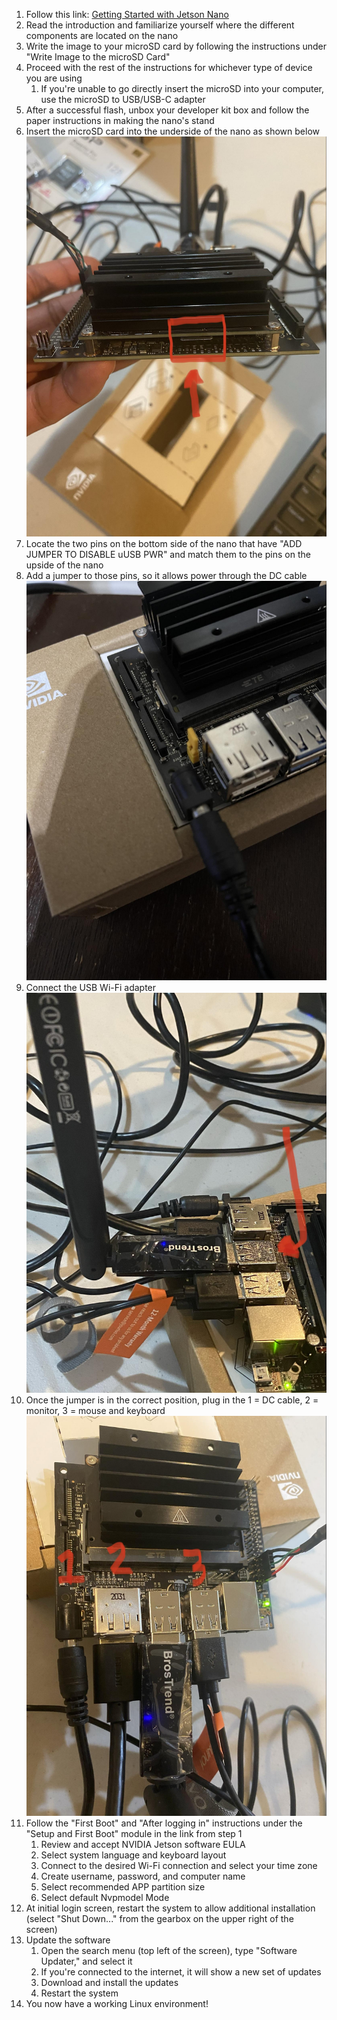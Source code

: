  1. Follow this link: [Getting Started with Jetson Nano](https://developer.nvidia.com/embedded/learn/get-started-jetson-nano-devkit#intro)
 2. Read the introduction and familiarize yourself where the different components are located on the nano
 3. Write the image to your microSD card by following the instructions under "Write Image to the microSD Card"
 4. Proceed with the rest of the instructions for whichever type of device you are using
	 1. If you're unable to go directly insert the microSD into your computer, use the microSD to USB/USB-C adapter
 5. After a successful flash, unbox your developer kit box and follow the paper instructions in making the nano's stand
 6. Insert the microSD card into the underside of the nano as shown below <img alt='microSD'  src='./images/microSDLoc.jpg'></img>
 7. Locate the two pins on the bottom side of the nano that have "ADD JUMPER TO DISABLE uUSB PWR" and match them to the pins on the upside of the nano
 8. Add a jumper to those pins, so it allows power through the DC cable <img alt='Jumper'  src='./images/DCJumper.jpg'></img>
 9. Connect the USB Wi-Fi adapter <img alt='WIFI'  src='./images/WIFI.jpg'></img>
 10. Once the jumper is in the correct position, plug in the 1 = DC cable, 2 = monitor, 3 = mouse and keyboard <img alt='hardware'  src='./images/externalParts.jpg'></img>
 11. Follow the "First Boot" and "After logging in" instructions under the "Setup and First Boot" module in the link from step 1
	 1. Review and accept NVIDIA Jetson software EULA
	 2. Select system language and keyboard layout
	 3. Connect to the desired Wi-Fi connection and select your time zone
	 4. Create username, password, and computer name
	 5. Select recommended APP partition size
	 6. Select default Nvpmodel Mode 
12. At initial login screen, restart the system to allow additional installation (select "Shut Down..." from the gearbox on the upper right of the screen)
13. Update the software
	1. Open the search menu (top left of the screen), type "Software Updater," and select it
	2. If you're connected to the internet, it will show a new set of updates
	3. Download and install the updates
	4. Restart the system
14. You now have a working Linux environment!
